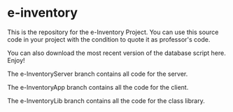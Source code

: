 # e-inventory

This is the repository for the e-Inventory Project. You can use this source code in your project with the condition to quote it as professor's code.

You can also download the most recent version of the database script here. Enjoy!

The e-InventoryServer branch contains all code for the server.

The e-InventoryApp branch contains all the code for the client.

The e-InventoryLib branch contains all the code for the class library.
